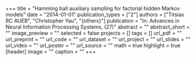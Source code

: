 +++
title = "Hamming ball auxiliary sampling for factorial hidden Markov models"
date = "2014-01-01"
publication_types = ["2"]
authors = ["Titsias RC AUEB", "Christopher Yau", "{others}"]
publication = "In: Advances in Neural Information Processing Systems, (27)"
abstract = ""
abstract_short = ""
image_preview = ""
selected = false
projects = []
tags = []
url_pdf = ""
url_preprint = ""
url_code = ""
url_dataset = ""
url_project = ""
url_slides = ""
url_video = ""
url_poster = ""
url_source = ""
math = true
highlight = true
[header]
image = ""
caption = ""
+++
